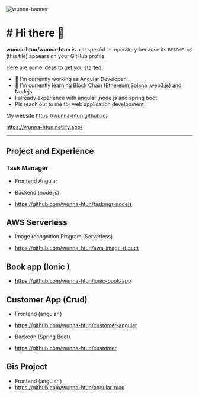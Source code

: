 ![wunna-banner](https://user-images.githubusercontent.com/50322856/161447633-42dc268b-c57e-49c9-bc50-b3d4eee03eb8.jpg)



# # Hi there 👋


**wunna-htun/wunna-htun** is a ✨ _special_ ✨ repository because its `README.md` (this file) appears on your GitHub profile.

Here are some ideas to get you started:

- 🔭 I’m currently working as Angular Developer
- 🌱 I’m currently learning Block Chain (Ethereum,Solana ,web3.js) and Nodejs 
-  I already experience with angular ,node js and spring boot 
-  Pls reach out to me for web application development.

My website 
https://wunna-htun.github.io/

https://wunna-htun.netlify.app/


___

## Project and Experience


### Task Manager 

 * Frontend Angular 

 * Backend (node js)
 * https://github.com/wunna-htun/taskmgr-nodejs
 



## AWS Serverless


* Image recognition Program (Serverless)


* https://github.com/wunna-htun/aws-image-detect





## Book app (Ionic )


* https://github.com/wunna-htun/ionic-book-app




## Customer App (Crud)



* Frontend (angular )
* https://github.com/wunna-htun/customer-angular



* Backedn (Spring Boot)
* https://github.com/wunna-htun/customer


## Gis Project 



* Frontend (angular )
* https://github.com/wunna-htun/angular-map



<!-- 
- 👯 I’m looking to collaborate on ...
- 🤔 I’m looking for help with 
- 💬 Ask me about ...
- 📫 How to reach me: ...
- 😄 Pronouns: ...
- ⚡ Fun fact: ... -->

